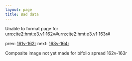 ```yaml
---
layout: page
title: Bad data
---
```


Unable to format page for urn:cite2:hmt:e3.v1:162v#urn:cite2:hmt:e3.v1:163r#

prev: [161v-162r](../161v-162r/) next: [163v-164r](../163v-164r/)

Composite image not yet made for bifolio spread 162v-163r

